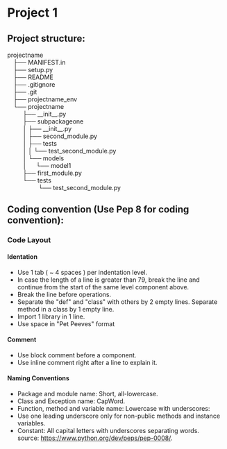 # Project 1


## Project structure:

<p>projectname <br>
&emsp;├── MANIFEST.in<br>
&emsp;├── setup.py<br>
&emsp;├── README<br>
&emsp;├── .gitignore<br>
&emsp;├── .git<br>
&emsp;├── projectname_env<br>
&emsp;└── projectname<br>
&emsp; &emsp; ├── __init__.py<br>
&emsp; &emsp;    ├── subpackageone<br>
&emsp; &emsp;    │   ├── __init__.py<br>
&emsp; &emsp;    │   ├── second_module.py<br>
&emsp; &emsp;    │   ├── tests<br>
&emsp; &emsp;    │   │   └── test_second_module.py<br>
&emsp; &emsp;    │   └── models<br>
&emsp; &emsp;    │   &emsp;  └── model1<br>
&emsp; &emsp;    ├── first_module.py   <br>
&emsp; &emsp;    └── tests<br>
&emsp; &emsp;    &emsp; &emsp; └── test_second_module.py<br>
</p>



## Coding convention (Use Pep 8 for coding convention):

### Code Layout
#### Identation
- Use 1 tab ( ~ 4 spaces ) per indentation level.
- In case the length of a line is greater than 79, break the line and continue from the start of the same level component above.
- Break the line before operations.
- Separate the "def" and "class" with others by 2 empty lines. Separate method in a class by 1 empty line.
- Import 1 library in 1 line.
- Use space in "Pet Peeves" format
#### Comment
- Use block comment before a component.
- Use inline comment right after a line to explain it.
#### Naming Conventions
- Package and module name: Short, all-lowercase.
- Class and Exception name: CapWord.
- Function, method and variable name: Lowercase with underscores:
- Use one leading underscore only for non-public methods and instance variables.
- Constant: All capital letters with underscores separating words. <br>
source: https://www.python.org/dev/peps/pep-0008/.
